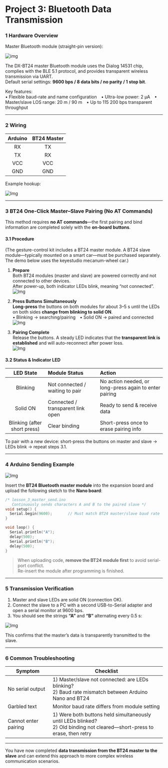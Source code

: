
# Project 3: Bluetooth Data Transmission  

### 1 Hardware Overview  

Master Bluetooth module (straight-pin version):  

![img](./index_img/new(45).png)

The DX-BT24 master Bluetooth module uses the Dialog 14531 chip, complies with the BLE 5.1 protocol, and provides transparent wireless transmission via UART.  
Default serial settings: **9600 bps / 8 data bits / no parity / 1 stop bit**.  

Key features:  
• Flexible baud-rate and name configuration • Ultra-low power: 2 µA • Master/slave LOS range: 20 m / 90 m • Up to 115 200 bps transparent throughput  

---

### 2 Wiring  

| Arduino | BT24 Master |
| :-----: | :---------: |
|   RX    |     TX      |
|   TX    |     RX      |
|  VCC    |    VCC      |
|  GND    |    GND      |

Example hookup:  

![Img](./index_img/img-20250712184512.png)

---

### 3 BT24 One-Click Master–Slave Pairing (No AT Commands)  

This method requires **no AT commands**—the first pairing and bind information are completed solely with the **on-board buttons**.

#### 3.1 Procedure  

(The gesture-control kit includes a BT24 master module. A BT24 slave module—typically mounted on a smart car—must be purchased separately. The demo below uses the keyestudio mecanum-wheel car.)

1. **Prepare**  
   Both BT24 modules (master and slave) are powered correctly and not connected to other devices.  
   After power-up, both indicator LEDs blink, meaning “not connected”.  
![Img](./index_img/img-20250714114712.gif)

2. **Press Buttons Simultaneously**  
   **Long-press** the buttons on both modules for about 3–5 s until the LEDs on both sides **change from blinking to solid ON**.  
   • Blinking → searching/pairing • Solid ON → paired and connected  
![Img](./index_img/img-20250714114745.gif)

3. **Pairing Complete**  
   Release the buttons. A steady LED indicates that the **transparent link is established** and will auto-reconnect after power loss.  
![Img](./index_img/img-20250714114913.jpg)

#### 3.2 Status & Indicator LED  

| LED State | Module Status | Action |
| :-------: | :------------ | :----- |
| Blinking  | Not connected / waiting to pair | No action needed, or long-press again to enter pairing |
| Solid ON  | Connected / transparent link open | Ready to send & receive data |
| Blinking (after short press) | Clear binding | Short-press once to erase pairing info |

To pair with a new device: short-press the buttons on master and slave → LEDs blink → repeat steps 3.1.

---

### 4 Arduino Sending Example  

![Img](./index_img/img-20250712184512.png)

Insert the **BT24 Bluetooth master module** into the expansion board and upload the following sketch to the **Nano board**:  

```cpp
/* lesson_3_master_send.ino
   Continuously sends characters A and B to the paired slave */
void setup() {
  Serial.begin(9600);       // Must match BT24 master/slave baud rate
}

void loop() {
  Serial.println("A");
  delay(500);
  Serial.println("B");
  delay(500);
}
```

> When uploading code, **remove the BT24 module first** to avoid serial-port conflict.  
> Re-insert the module after programming is finished.

---

### 5 Transmission Verification  

1. Master and slave LEDs are solid ON (connection OK).  
2. Connect the slave to a PC with a second USB-to-Serial adapter and open a serial monitor at 9600 bps.  
3. You should see the strings **“A”** and **“B”** alternating every 0.5 s:  

![Img](./index_img/img-20250714102436.jpg)

This confirms that the master’s data is transparently transmitted to the slave.

---

### 6 Common Troubleshooting  

| Symptom | Checklist |
| ------- | --------- |
| No serial output | 1) Master/slave not connected: are LEDs blinking?<br>2) Baud rate mismatch between Arduino Nano and BT24 |
| Garbled text | Monitor baud rate differs from module setting |
| Cannot enter pairing | 1) Were both buttons held simultaneously until LEDs blinked?<br>2) Old binding not cleared—short-press to erase, then retry |

---

You have now completed **data transmission from the BT24 master to the slave** and can extend this approach to more complex wireless communication scenarios.
